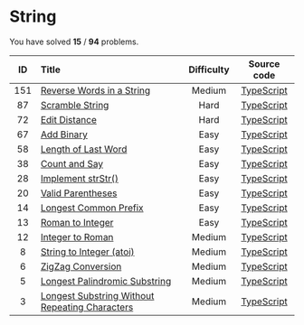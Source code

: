 # String 
 You have solved  **15** / **94** problems.

| ID | Title | Difficulty | Source code |
|:--:|:-----|:-----:|:-----:|
| 151 | [Reverse Words in a String](https://leetcode.com/problems/reverse-words-in-a-string/)| Medium | [TypeScript](../src/problems/151.reverse-words-in-a-string/index.ts) |
| 87 | [Scramble String](https://leetcode.com/problems/scramble-string/)| Hard | [TypeScript](../src/problems/87.scramble-string/index.ts) |
| 72 | [Edit Distance](https://leetcode.com/problems/edit-distance/)| Hard | [TypeScript](../src/problems/72.edit-distance/index.ts) |
| 67 | [Add Binary](https://leetcode.com/problems/add-binary/)| Easy | [TypeScript](../src/problems/67.add-binary/index.ts) |
| 58 | [Length of Last Word](https://leetcode.com/problems/length-of-last-word/)| Easy | [TypeScript](../src/problems/58.length-of-last-word/index.ts) |
| 38 | [Count and Say](https://leetcode.com/problems/count-and-say/)| Easy | [TypeScript](../src/problems/38.count-and-say/index.ts) |
| 28 | [Implement strStr()](https://leetcode.com/problems/implement-strstr/)| Easy | [TypeScript](../src/problems/28.implement-strstr/index.ts) |
| 20 | [Valid Parentheses](https://leetcode.com/problems/valid-parentheses/)| Easy | [TypeScript](../src/problems/20.valid-parentheses/index.ts) |
| 14 | [Longest Common Prefix](https://leetcode.com/problems/longest-common-prefix/)| Easy | [TypeScript](../src/problems/14.longest-common-prefix/index.ts) |
| 13 | [Roman to Integer](https://leetcode.com/problems/roman-to-integer/)| Easy | [TypeScript](../src/problems/13.roman-to-integer/index.ts) |
| 12 | [Integer to Roman](https://leetcode.com/problems/integer-to-roman/)| Medium | [TypeScript](../src/problems/12.integer-to-roman/index.ts) |
| 8 | [String to Integer (atoi)](https://leetcode.com/problems/string-to-integer-atoi/)| Medium | [TypeScript](../src/problems/8.string-to-integer-(atoi)/index.ts) |
| 6 | [ZigZag Conversion](https://leetcode.com/problems/zigzag-conversion/)| Medium | [TypeScript](../src/problems/6.zigzag-conversion/index.ts) |
| 5 | [Longest Palindromic Substring](https://leetcode.com/problems/longest-palindromic-substring/)| Medium | [TypeScript](../src/problems/5.longest-palindromic-substring/index.ts) |
| 3 | [Longest Substring Without Repeating Characters](https://leetcode.com/problems/longest-substring-without-repeating-characters/)| Medium | [TypeScript](../src/problems/3.longest-substring-without-repeating-characters/index.ts) |
